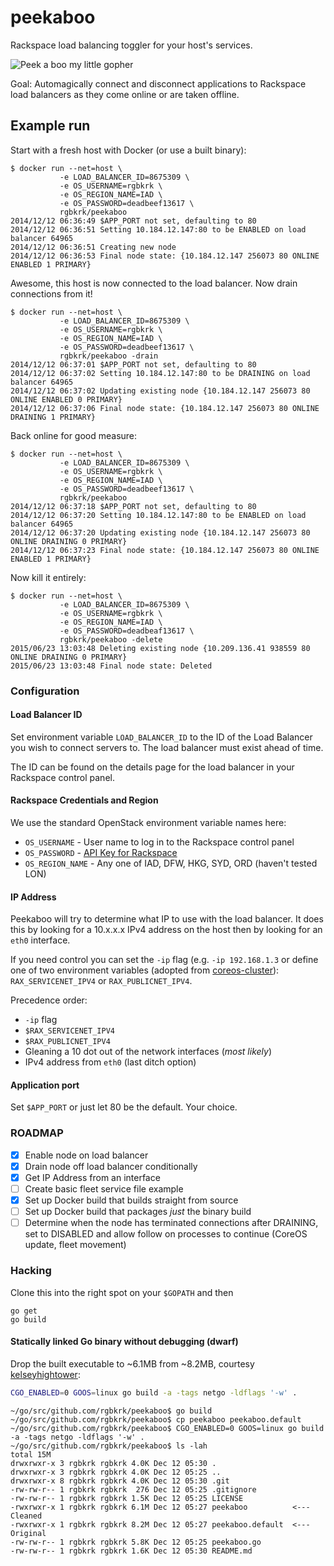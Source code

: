 peekaboo
========

Rackspace load balancing toggler for your host's services.

![Peek a boo my little gopher](https://cloud.githubusercontent.com/assets/836375/5406939/db93466c-8180-11e4-9424-ec85a04db052.gif)

Goal: Automagically connect and disconnect applications to Rackspace load balancers as they come online or are taken offline.

## Example run

Start with a fresh host with Docker (or use a built binary):

```console
$ docker run --net=host \
           -e LOAD_BALANCER_ID=8675309 \
           -e OS_USERNAME=rgbkrk \
           -e OS_REGION_NAME=IAD \
           -e OS_PASSWORD=deadbeef13617 \
           rgbkrk/peekaboo
2014/12/12 06:36:49 $APP_PORT not set, defaulting to 80
2014/12/12 06:36:51 Setting 10.184.12.147:80 to be ENABLED on load balancer 64965
2014/12/12 06:36:51 Creating new node
2014/12/12 06:36:53 Final node state: {10.184.12.147 256073 80 ONLINE ENABLED 1 PRIMARY}
```

Awesome, this host is now connected to the load balancer. Now drain connections from it!

```console
$ docker run --net=host \
           -e LOAD_BALANCER_ID=8675309 \
           -e OS_USERNAME=rgbkrk \
           -e OS_REGION_NAME=IAD \
           -e OS_PASSWORD=deadbeef13617 \
           rgbkrk/peekaboo -drain
2014/12/12 06:37:01 $APP_PORT not set, defaulting to 80
2014/12/12 06:37:02 Setting 10.184.12.147:80 to be DRAINING on load balancer 64965
2014/12/12 06:37:02 Updating existing node {10.184.12.147 256073 80 ONLINE ENABLED 0 PRIMARY}
2014/12/12 06:37:06 Final node state: {10.184.12.147 256073 80 ONLINE DRAINING 1 PRIMARY}
```

Back online for good measure:

```console
$ docker run --net=host \
           -e LOAD_BALANCER_ID=8675309 \
           -e OS_USERNAME=rgbkrk \
           -e OS_REGION_NAME=IAD \
           -e OS_PASSWORD=deadbeef13617 \
           rgbkrk/peekaboo
2014/12/12 06:37:18 $APP_PORT not set, defaulting to 80
2014/12/12 06:37:20 Setting 10.184.12.147:80 to be ENABLED on load balancer 64965
2014/12/12 06:37:20 Updating existing node {10.184.12.147 256073 80 ONLINE DRAINING 0 PRIMARY}
2014/12/12 06:37:23 Final node state: {10.184.12.147 256073 80 ONLINE ENABLED 1 PRIMARY}
```

Now kill it entirely:

```console
$ docker run --net=host \
           -e LOAD_BALANCER_ID=8675309 \
           -e OS_USERNAME=rgbkrk \
           -e OS_REGION_NAME=IAD \
           -e OS_PASSWORD=deadbeaf13617 \
           rgbkrk/peekaboo -delete
2015/06/23 13:03:48 Deleting existing node {10.209.136.41 938559 80 ONLINE DRAINING 0 PRIMARY}
2015/06/23 13:03:48 Final node state: Deleted
```

### Configuration

#### Load Balancer ID

Set environment variable `LOAD_BALANCER_ID` to the ID of the Load Balancer you wish to connect servers to. The load balancer must exist ahead of time.

The ID can be found on the details page for the load balancer in your Rackspace control panel.

#### Rackspace Credentials and Region

We use the standard OpenStack environment variable names here:

 * `OS_USERNAME` - User name to log in to the Rackspace control panel
 * `OS_PASSWORD` - [API Key for Rackspace](http://www.rackspace.com/knowledge_center/article/view-and-reset-your-api-key)
 * `OS_REGION_NAME` - Any one of IAD, DFW, HKG, SYD, ORD (haven't tested LON)

#### IP Address

Peekaboo will try to determine what IP to use with the load balancer. It does this by looking for a 10.x.x.x IPv4 address on the host then by looking for an `eth0` interface.

If you need control you can set the `-ip` flag (e.g. `-ip 192.168.1.3` or define one of two environment variables (adopted from [coreos-cluster](https://github.com/kenperkins/coreos-cluster)): `RAX_SERVICENET_IPV4` or `RAX_PUBLICNET_IPV4`.

Precedence order:

* `-ip` flag
* `$RAX_SERVICENET_IPV4`
* `$RAX_PUBLICNET_IPV4`
* Gleaning a 10 dot out of the network interfaces (*most likely*)
* IPv4 address from `eth0` (last ditch option)

#### Application port

Set `$APP_PORT` or just let 80 be the default. Your choice.

### ROADMAP

* [X] Enable node on load balancer
* [X] Drain node off load balancer conditionally
* [X] Get IP Address from an interface
* [ ] Create basic fleet service file example
* [X] Set up Docker build that builds straight from source
* [ ] Set up Docker build that packages *just* the binary build
* [ ] Determine when the node has terminated connections after DRAINING, set to DISABLED and allow follow on processes to continue (CoreOS update, fleet movement)

### Hacking

Clone this into the right spot on your `$GOPATH` and then

```
go get
go build
```

#### Statically linked Go binary without debugging (dwarf)

Drop the built executable to ~6.1MB from ~8.2MB, courtesy [kelseyhightower](https://github.com/kelseyhightower/contributors):

```bash
CGO_ENABLED=0 GOOS=linux go build -a -tags netgo -ldflags '-w' .
```

```console
~/go/src/github.com/rgbkrk/peekaboo$ go build
~/go/src/github.com/rgbkrk/peekaboo$ cp peekaboo peekaboo.default
~/go/src/github.com/rgbkrk/peekaboo$ CGO_ENABLED=0 GOOS=linux go build -a -tags netgo -ldflags '-w' .
~/go/src/github.com/rgbkrk/peekaboo$ ls -lah
total 15M
drwxrwxr-x 3 rgbkrk rgbkrk 4.0K Dec 12 05:30 .
drwxrwxr-x 3 rgbkrk rgbkrk 4.0K Dec 12 05:25 ..
drwxrwxr-x 8 rgbkrk rgbkrk 4.0K Dec 12 05:30 .git
-rw-rw-r-- 1 rgbkrk rgbkrk  276 Dec 12 05:25 .gitignore
-rw-rw-r-- 1 rgbkrk rgbkrk 1.5K Dec 12 05:25 LICENSE
-rwxrwxr-x 1 rgbkrk rgbkrk 6.1M Dec 12 05:27 peekaboo          <--- Cleaned
-rwxrwxr-x 1 rgbkrk rgbkrk 8.2M Dec 12 05:27 peekaboo.default  <--- Original
-rw-rw-r-- 1 rgbkrk rgbkrk 5.8K Dec 12 05:25 peekaboo.go
-rw-rw-r-- 1 rgbkrk rgbkrk 1.6K Dec 12 05:30 README.md
```
